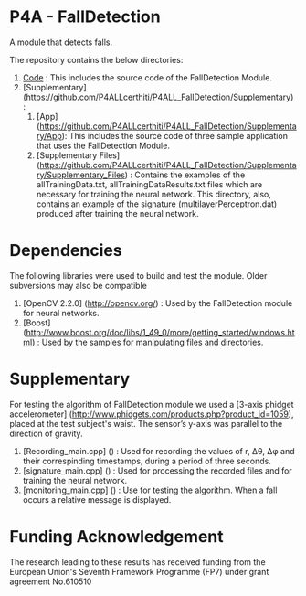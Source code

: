 # P4A - FallDetection
A module that detects falls.

The repository contains the below directories:

1. [Code](https://github.com/P4ALLcerthiti/P4ALL_FallDetection/Code) : This includes the source code of the FallDetection Module.
2. [Supplementary] (https://github.com/P4ALLcerthiti/P4ALL_FallDetection/Supplementary) : 
	1. [App] (https://github.com/P4ALLcerthiti/P4ALL_FallDetection/Supplementary/App): This includes the source code of three sample application that uses the FallDetection Module.
	2. [Supplementary Files] (https://github.com/P4ALLcerthiti/P4ALL_FallDetection/Supplementary/Supplementary_Files) : Contains the examples of the allTrainingData.txt, allTrainingDataResults.txt files which are necessary for training the neural network. This directory, also, contains an example of the signature (multilayerPerceptron.dat) produced after training the neural network.
# Dependencies

The following libraries were used to build and test the module. Older subversions may also be compatible

1. [OpenCV 2.2.0] (http://opencv.org/) : Used by the FallDetection module for neural networks.
2. [Boost] (http://www.boost.org/doc/libs/1_49_0/more/getting_started/windows.html) : Used by the samples for manipulating files and directories.

# Supplementary

For testing the algorithm of FallDetection module we used a [3-axis phidget accelerometer] (http://www.phidgets.com/products.php?product_id=1059), placed at the test subject's waist. The sensor’s y-axis was parallel to the direction of gravity.

1. [Recording_main.cpp] () :
	Used for recording the values of r, Δθ, Δφ and their correspinding timestamps, during a period of three seconds. 
2. [signature_main.cpp] () :
	Used for processing the recorded files and for training the neural network.
3. [monitoring_main.cpp] () :
	Use for testing the algorithm. When a fall occurs a relative message is displayed.

# Funding Acknowledgement

The research leading to these results has received funding from the European Union's Seventh Framework Programme (FP7) under grant agreement No.610510